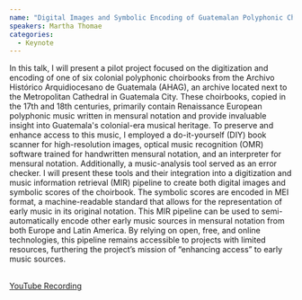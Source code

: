 ```yaml
---
name: "Digital Images and Symbolic Encoding of Guatemalan Polyphonic Choirbooks: Enhancing Preservation and Access for Early Music Sources through Digitization and Music Information Retrieval"
speakers: Martha Thomae
categories:
  - Keynote
---
```


In this talk, I will present a pilot project focused on the digitization and encoding of one
of six colonial polyphonic choirbooks from the Archivo Histórico Arquidiocesano
de Guatemala (AHAG), an archive located next to the Metropolitan Cathedral in
Guatemala City. These choirbooks, copied in the 17th and 18th centuries,
primarily contain Renaissance European polyphonic music written in mensural
notation and provide invaluable insight into Guatemala's colonial-era musical
heritage. To preserve and enhance access to this music, I employed a
do-it-yourself (DIY) book scanner for high-resolution images, optical music
recognition (OMR) software trained for handwritten mensural notation, and an
interpreter for mensural notation. Additionally, a music-analysis tool served as
an error checker. I will present these tools and their
integration into a digitization and music information retrieval (MIR) pipeline
to create both digital images and symbolic scores of the choirbook. The symbolic
scores are encoded in MEI format, a machine-readable standard that allows for
the representation of early music in its original notation. This MIR pipeline
can be used to semi-automatically encode other early music
sources in mensural notation from both Europe and Latin America. By relying on
open, free, and online technologies, this pipeline remains accessible to
projects with limited resources,   furthering the project’s mission of
“enhancing access” to early music sources.

<br>
<div class="row justify-content-center">
  <a class="application-btn" target="_blank" href="https://www.youtube.com/watch?v=lHcGcnz3b5A">YouTube Recording</a>
</div>
